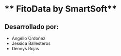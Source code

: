 # ** FitoData by SmartSoft**

## **Desarrollado por:** 

- Angello Ordoñez
- Jessica Ballesteros
- Dennys Rojas
